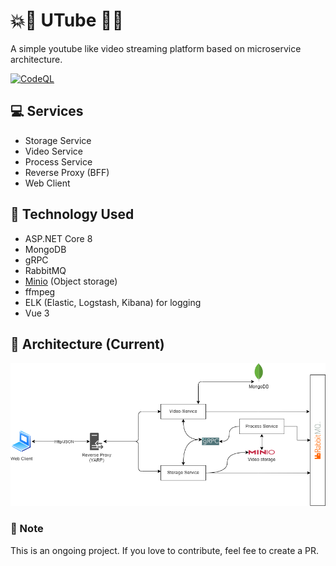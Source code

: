 # :boom::rocket: UTube :rocket::boom:
A simple youtube like video streaming platform based on microservice architecture.

[![CodeQL](https://github.com/Rahim373/utube/actions/workflows/github-code-scanning/codeql/badge.svg)](https://github.com/Rahim373/utube/actions/workflows/github-code-scanning/codeql)

## :computer: Services
* Storage Service
* Video Service
* Process Service
* Reverse Proxy (BFF)
* Web Client

## :hammer: Technology Used
* ASP.NET Core 8
* MongoDB
* gRPC
* RabbitMQ
* [Minio](https://min.io/) (Object storage)
* ffmpeg
* ELK (Elastic, Logstash, Kibana) for logging
* Vue 3

## :nut_and_bolt: Architecture (Current)
![utube.drawio.png](/utube.drawio.png)

### :speak_no_evil: Note
This is an ongoing project. If you love to contribute, feel fee to create a PR.